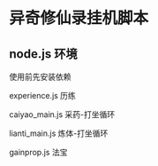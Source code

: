 # 异奇修仙录挂机脚本

## node.js 环境

使用前先安装依赖

experience.js 历练

caiyao_main.js 采药-打坐循环

lianti_main.js 炼体-打坐循环

gainprop.js 法宝
